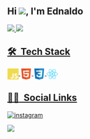 ## Hi <img src="https://raw.githubusercontent.com/kaueMarques/kaueMarques/master/hi.gif" width="30px">, I'm Ednaldo

<div>
  <a href="https://github.com/Ednaldo-byte">
  <img height="150em" src="https://github-readme-stats.vercel.app/api?username=Ednaldo-byte&show_icons=true&theme=github_dark&include_all_commits=true&count_private=true"/>
  <img height="150em" src="https://github-readme-stats.vercel.app/api/top-langs/?username=Ednaldo-byte&layout=compact&langs_count=7&theme=github_dark"/>
</div>
  
## 🛠 &nbsp;Tech Stack
<div>
  <img align="center" alt="Ed-Js" height="26" src="https://raw.githubusercontent.com/devicons/devicon/master/icons/javascript/javascript-plain.svg">
  <img align="center" alt="Ed-HTML" height="26" src="https://raw.githubusercontent.com/devicons/devicon/master/icons/html5/html5-original.svg">
  <img align="center" alt="Ed-CSS" height="26" src="https://raw.githubusercontent.com/devicons/devicon/master/icons/css3/css3-original.svg">
  <img align="center" alt="Ed-REACT" height="26" src="https://raw.githubusercontent.com/devicons/devicon/master/icons/react/react-original.svg">
</div>
  
## :person_curly_hair: &nbsp;Social Links

<div>
<a href="https://instagram.com/ednaldo_cordeiro_" target="_blank">
 <img align="center" src="https://img.shields.io/badge/-Instagram-7F0049?style=for-the-badge&logo=instagram" alt="instagram"/>
</a>
<p></p>
<a href="https://www.linkedin.com/mwlite/in/ednaldo-cordeiro-28018b1a6" target="_blank">
 <img src="https://img.shields.io/badge/-LinkedIn-%230077B5?style=for-the-badge&logo=linkedin&logoColor=white" target="_blank">
</a> 
</div>
